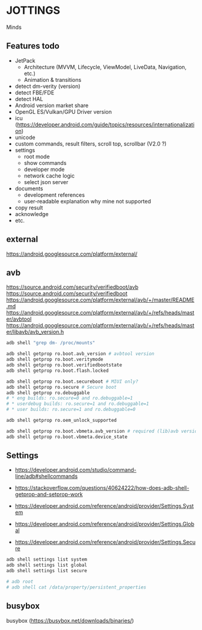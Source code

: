 # JOTTINGS
Minds

## Features todo

- JetPack
  - Architecture (MVVM, Lifecycle, ViewModel, LiveData, Navigation, etc.)
  - Animation & transitions
- detect dm-verity (version)
- detect FBE/FDE
- detect HAL
- Android version market share
- OpenGL ES/Vulkan/GPU Driver version
- icu (https://developer.android.com/guide/topics/resources/internationalization)
- unicode
- custom commands, result filters, scroll top, scrollbar (V2.0 ?)
- settings
  - root mode
  - show commands
  - developer mode
  - network cache logic
  - select json server
- documents
  - development references
  - user-readable explanation why mine not supported
- copy result
- acknowledge
- etc.

## external

https://android.googlesource.com/platform/external/

## avb

https://source.android.com/security/verifiedboot/avb
https://source.android.com/security/verifiedboot
https://android.googlesource.com/platform/external/avb/+/master/README.md
https://android.googlesource.com/platform/external/avb/+/refs/heads/master/avbtool
https://android.googlesource.com/platform/external/avb/+/refs/heads/master/libavb/avb_version.h

``` sh
adb shell "grep dm- /proc/mounts"

adb shell getprop ro.boot.avb_version # avbtool version
adb shell getprop ro.boot.veritymode
adb shell getprop ro.boot.verifiedbootstate
adb shell getprop ro.boot.flash.locked

adb shell getprop ro.boot.secureboot # MIUI only?
adb shell getprop ro.secure # Secure boot
adb shell getprop ro.debuggable
# * eng builds: ro.secure=0 and ro.debuggable=1
# * userdebug builds: ro.secure=1 and ro.debuggable=1
# * user builds: ro.secure=1 and ro.debuggable=0

adb shell getprop ro.oem_unlock_supported

adb shell getprop ro.boot.vbmeta.avb_version # required (lib)avb version
adb shell getprop ro.boot.vbmeta.device_state
```

## Settings

- https://developer.android.com/studio/command-line/adb#shellcommands
- https://stackoverflow.com/questions/40624222/how-does-adb-shell-getprop-and-setprop-work

- https://developer.android.com/reference/android/provider/Settings.System
- https://developer.android.com/reference/android/provider/Settings.Global
- https://developer.android.com/reference/android/provider/Settings.Secure

``` sh
adb shell settings list system
adb shell settings list global
adb shell settings list secure
```

``` sh
# adb root
# adb shell cat /data/property/persistent_properties
```

## busybox

busybox (https://busybox.net/downloads/binaries/)
